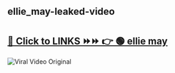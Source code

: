 
 ## ellie_may-leaked-video 

# <h2><a href="https://clipsfans.com/ellie_may&ref=git">🔗 Click to LINKS ⏩⏩ 👉 🟢 ellie may </a></h2>

<a href="https://clipsfans.com/ellie_may&ref=git" rel="nofollow" data-target="animated-image.originalLink"><img src="https://i.ibb.co.com/xMMVF88/686577567.gif" alt="Viral Video Original" style="max-width: 100%; display: inline-block;" data-target="animated-image.originalImage"></a>
